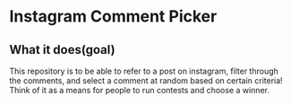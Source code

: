 # Instagram Comment Picker

## What it does(goal)

This repository is to be able to refer to a post on instagram, filter through the comments, and select a comment at random based on certain criteria! Think of it as a means for people to run contests and choose a winner.